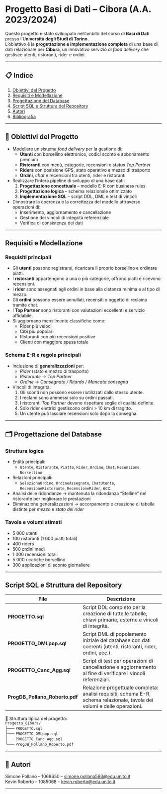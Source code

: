 # Progetto Basi di Dati – Cibora (A.A. 2023/2024)

Questo progetto è stato sviluppato nell’ambito del corso di **Basi di Dati** presso l’**Università degli Studi di Torino**.  
L’obiettivo è la **progettazione e implementazione completa** di una base di dati relazionale per **Cibora**, un innovativo servizio di *food delivery* che gestisce utenti, ristoranti, rider e ordini.

---

## 📋 Indice
1. [Obiettivi del Progetto](#-obiettivi-del-progetto)
2. [Requisiti e Modellazione](#-requisiti-e-modellazione)
3. [Progettazione del Database](#-progettazione-del-database)
4. [Script SQL e Struttura del Repository](#-script-sql-e-struttura-del-repository)
5. [Autori](#-autori)
6. [Bibliografia](#-bibliografia)

---

## 🎯 Obiettivi del Progetto
- Modellare un sistema *food delivery* per la gestione di:
  - **Utenti** con borsellino elettronico, codici sconto e abbonamento premium  
  - **Ristoranti** con menù, categorie, recensioni e status *Top Partner*  
  - **Riders** con posizione GPS, stato operativo e mezzo di trasporto  
  - **Ordini**, *chat* e recensioni tra utenti, rider e ristoranti
- Realizzare l’intera pipeline di sviluppo di una base dati:
  1. **Progettazione concettuale** – modello E-R con business rules  
  2. **Progettazione logica** – schema relazionale ottimizzato  
  3. **Implementazione SQL** – script DDL, DML e test di vincoli
- Dimostrare la coerenza e la correttezza del modello attraverso operazioni di:
  - Inserimento, aggiornamento e cancellazione  
  - Gestione dei vincoli di integrità referenziale  
  - Verifica di consistenza dei dati

---

## Requisiti e Modellazione

### Requisiti principali
- Gli **utenti** possono registrarsi, ricaricare il proprio borsellino e ordinare piatti.
- I **ristoranti** appartengono a una o più categorie, offrono piatti e ricevono recensioni.
- I **rider** sono assegnati agli ordini in base alla distanza minima e al tipo di mezzo.
- Gli **ordini** possono essere annullati, recensiti o oggetto di reclamo tramite chat.
- I **Top Partner** sono ristoranti con valutazioni eccellenti e servizio affidabile.
- Si aggiornano mensilmente classifiche come:
  - Rider più veloci
  - Cibi più popolari
  - Ristoranti con più recensioni positive
  - Clienti con maggiore spesa totale

### Schema E-R e regole principali
- Inclusione di **generalizzazioni** per:
  - *Rider* (stato e mezzo di trasporto)
  - *Ristorante* → *Top Partner*
  - *Ordine* → *Consegnato / Ritardo / Mancata consegna*
- Vincoli di integrità:
  1. Gli sconti non possono essere riutilizzati dallo stesso utente.
  2. I reclami sono ammessi solo su ordini passati.
  3. I ristoranti *Top Partner* devono rispettare soglie di qualità definite.
  4. Solo rider elettrici gestiscono ordini > 10 km di tragitto.
  5. Un utente può lasciare recensioni solo dopo la consegna.

---

## 🗂️ Progettazione del Database

### Struttura logica
- Entità principali:
  - `Utente`, `Ristorante`, `Piatto`, `Rider`, `Ordine`, `Chat`, `Recensione`, `Borsellino`
- Relazioni principali:
  - `SelezionaOrdine`, `OrdineAssegnato`, `ChatUtente`, `RecensioneRistorante`, `RecensioneRider`, ecc.
- Analisi delle ridondanze → mantenuta la ridondanza “Stelline” nel ristorante per migliorare le prestazioni
- Eliminazione generalizzazioni → accorpamento e creazione di tabelle distinte per *mezzo* e *stato del rider*

### Tavole e volumi stimati
- 5 000 utenti  
- 100 ristoranti (1 000 piatti totali)  
- 400 riders  
- 500 ordini medi  
- 1 000 recensioni totali  
- 5 000 ricariche borsellino  
- 300 applicazioni di sconto giornaliere

---

## Script SQL e Struttura del Repository

| File | Descrizione |
|------|--------------|
| **PROGETTO.sql** | Script DDL completo per la creazione di tutte le tabelle, chiavi primarie, esterne e vincoli di integrità. |
| **PROGETTO_DMLpop.sql** | Script DML di popolamento iniziale del database con dati coerenti (utenti, ristoranti, rider, ordini, ecc.). |
| **PROGETTO_Canc_Agg.sql** | Script di test per operazioni di cancellazione e aggiornamento al fine di verificare i vincoli referenziali. |
| **ProgDB_Pollano_Roberto.pdf** | Relazione progettuale completa: analisi requisiti, schema E-R, schema relazionale, tavola dei volumi e delle operazioni. |

📁 Struttura tipica del progetto:  
`Progetto_Cibora/`  
├── `PROGETTO.sql`  
├── `PROGETTO_DMLpop.sql`  
├── `PROGETTO_Canc_Agg.sql`  
└── `ProgDB_Pollano_Roberto.pdf`  

---

## 👥 Autori

Simone Pollano – 1068650 – simone.pollano593@edu.unito.it  
Kevin Roberto – 1085068 – kevin.roberto@edu.unito.it

---
